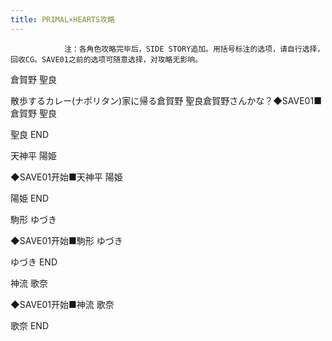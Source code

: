 ```yaml
---
title: PRIMAL×HEARTS攻略
---
```


                注：各角色攻略完毕后，SIDE STORY追加。用括号标注的选项，请自行选择，回收CG。SAVE01之前的选项可随意选择，对攻略无影响。

倉賀野 聖良

散歩するカレー(ナポリタン)家に帰る倉賀野 聖良倉賀野さんかな？◆SAVE01■倉賀野 聖良

聖良 END

天神平 陽姫

◆SAVE01开始■天神平 陽姫

陽姫 END

駒形 ゆづき

◆SAVE01开始■駒形 ゆづき

ゆづき END

神流 歌奈

◆SAVE01开始■神流 歌奈

歌奈 END
              
